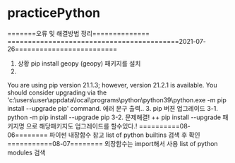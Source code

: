 # practicePython
=======오류 및 해결방법 정리==============
==========================================2021-07-26=========================
1. 상황 pip install geopy (geopy) 패키지를 설치
2. 
You are using pip version 21.1.3; however, version 21.2.1 is available.
You should consider upgrading via the 'c:\users\user\appdata\local\programs\python\python39\python.exe -m pip install --upgrade pip' command.
에러 문구 출력..
3. pip 버젼 업그레이드 
3-1. python -m pip install --upgrade pip 
3-2. 문제해결!
++ pip install --upgrade 패키지명   으로 해당패키지도 업그레이드를 할수있다.!
==========08-06========
파이썬 내장함수 참고
list of python builtins 검색 후 확인
===========08-07========
외장함수는 import해서 사용
list of python modules 검색
